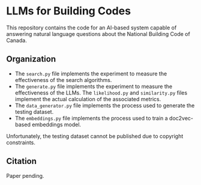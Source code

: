 # LLMs for Building Codes

This repository contains the code for an AI-based system capable of answering natural language questions about the National Building Code of Canada.

## Organization

* The `search.py` file implements the experiment to measure the effectiveness of the search algorithms.
* The `generate.py` file implements the experiment to measure the effectiveness of the LLMs. The `likelihood.py` and `similarity.py` files implement the actual calculation of the associated metrics.
* The `data_generator.py` file implements the process used to generate the testing dataset.
* The `embeddings.py` file implements the process used to train a doc2vec-based embeddings model.

Unfortunately, the testing dataset cannot be published due to copyright constraints.

## Citation

Paper pending.

```
```
